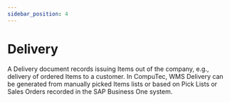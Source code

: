 ```yaml
---
sidebar_position: 4
---
```


# Delivery

A Delivery document records issuing Items out of the company, e.g., delivery of ordered Items to a customer. In CompuTec, WMS Delivery can be generated from manually picked Items lists or based on Pick Lists or Sales Orders recorded in the SAP Business One system.
